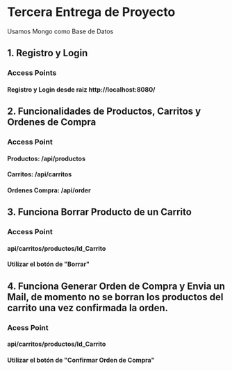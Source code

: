 # Tercera Entrega de Proyecto

Usamos Mongo como Base de Datos

## 1. Registro y Login

### Access Points

#### Registro y Login desde raiz http://localhost:8080/

## 2. Funcionalidades de Productos, Carritos y Ordenes de Compra

### Access Point

#### Productos: /api/productos

#### Carritos: /api/carritos

#### Ordenes Compra: /api/order

## 3. Funciona Borrar Producto de un Carrito

### Access Point

#### api/carritos/productos/Id_Carrito

#### Utilizar el botón de "Borrar"

## 4. Funciona Generar Orden de Compra y Envia un Mail, de momento no se borran los productos del carrito una vez confirmada la orden.

### Acess Point

#### api/carritos/productos/Id_Carrito

#### Utilizar el botón de "Confirmar Orden de Compra"
